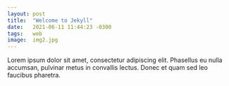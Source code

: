 ```yaml
---
layout: post
title:  "Welcome to Jekyll"
date:   2021-06-11 11:44:23 -0300
tags:   web
image:  img2.jpg
---
```


Lorem ipsum dolor sit amet, consectetur adipiscing elit. Phasellus eu nulla accumsan, pulvinar metus in convallis lectus. Donec et quam sed leo faucibus pharetra.
